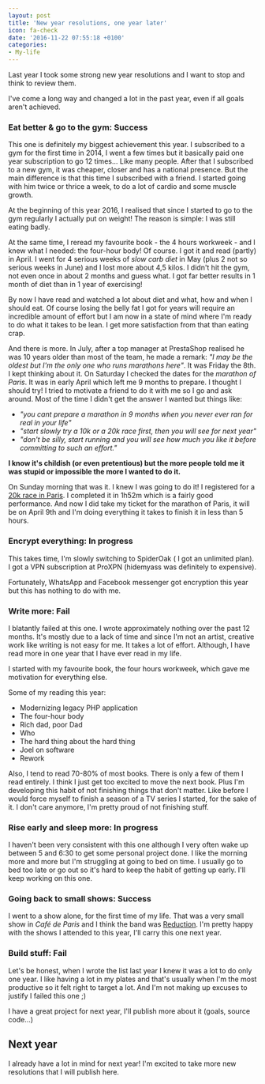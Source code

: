 ```yaml
---
layout: post
title: 'New year resolutions, one year later'
icon: fa-check
date: '2016-11-22 07:55:18 +0100'
categories:
- My-life
---
```


Last year I took some strong new year resolutions and I want to stop and think to review them.

I've come a long way and changed a lot in the past year, even if all goals aren't achieved.


<h3><i class="fa fa-check"></i> Eat better & go to the gym: Success</h3>


This one is definitely my biggest achievement this year. I subscribed to a gym for the first time in 2014, I went a few times but it basically paid one year subscription to go 12 times... Like many people. After that I subscribed to a new gym, it was cheaper, closer and has a national presence. But the main difference is that this time I subscribed with a friend. I started going with him twice or thrice a week, to do a lot of cardio and some muscle growth.

At the beginning of this year 2016, I realised that since I started to go to the gym regularly I actually put on weight! The reason is simple: I was still eating badly.

At the same time, I reread my favourite book - the 4 hours workweek - and I knew what I needed: the four-hour body! Of course. I got it and read (partly) in April. I went for 4 serious weeks of _slow carb diet_ in May (plus 2 not so serious weeks in June) and I lost more about 4,5 kilos. I didn't hit the gym, not even once in about 2 months and guess what. I got far better results in 1 month of diet than in 1 year of exercising!

By now I have read and watched a lot about diet and what, how and when I should eat. Of course losing the belly fat I got for years will require an incredible amount of effort but I am now in a state of mind where I'm ready to do what it takes to be lean. I get more satisfaction from that than eating crap.

And there is more. In July, after a top manager at PrestaShop realised he was 10 years older than most of the team, he made a remark: _"I may be the oldest but I'm the only one who runs marathons here"_. It was Friday the 8th. I kept thinking about it. On Saturday I checked the dates for the _marathon of Paris_. It was in early April which left me 9 months to prepare. I thought I should try! I tried to motivate a friend to do it with me so I go and ask around. Most of the time I didn't get the answer I wanted but things like:

- _"you cant prepare a marathon in 9 months when you never ever ran for real in your life"_
- _"start slowly try a 10k or a 20k race first, then you will see for next year"_
- _"don't be silly, start running and you will see how much you like it before committing to such an effort."_

**I know it's childish (or even pretentious) but the more people told me it was stupid or impossible the more I wanted to do it.**

On Sunday morning that was it. I knew I was going to do it! I registered for a [20k race in Paris](http://www.20kmparis.com/). I completed it in 1h52m which is a fairly good performance. And now I did take my ticket for the marathon of Paris, it will be on April 9th and I'm doing everything it takes to finish it in less than 5 hours.




<h3><i class="fa fa-spinner"></i> Encrypt everything: In progress</h3>

This takes time, I'm slowly switching to SpiderOak ( I got an unlimited plan). I got a VPN subscription at ProXPN (hidemyass was definitely to expensive).

Fortunately, WhatsApp and Facebook messenger got encryption this year but this has nothing to do with me.


<h3><i class="fa fa-times"></i> Write more: Fail</h3>

I blatantly failed at this one. I wrote approximately nothing over the past 12 months. It's mostly due to a lack of time and since I'm not an artist, creative work like writing is not easy for me. It takes a lot of effort. Although, I have read more in one year that I have ever read in my life.

I started with my favourite book, the four hours workweek, which gave me motivation for everything else.

Some of my reading this year:

* Modernizing legacy PHP application
* The four-hour body
* Rich dad, poor Dad
* Who
* The hard thing about the hard thing
* Joel on software
* Rework

Also, I tend to read 70-80% of most books. There is only a few of them I read entirely. I think I just get too excited to move the next book. Plus I'm developing this habit of not finishing things that don't matter. Like before I would force myself to finish a season of a TV series I started, for the sake of it. I don't care anymore, I'm pretty proud of not finishing stuff.



<h3><i class="fa fa-spinner"></i> Rise early and sleep more: In progress</h3>

I haven't been very consistent with this one although I very often wake up between 5 and 6:30 to get some personal project done. I like the morning more and more but I'm struggling at going to bed on time. I usually go to bed too late or go out so it's hard to keep the habit of getting up early. I'll keep working on this one.



<h3><i class="fa fa-check"></i> Going back to small shows: Success</h3>

I went to a show alone, for the first time of my life. That was a very small show in _Café de Paris_ and I think the band was [Reduction](http://www.last.fm/music/Reduction). I'm pretty happy with the shows I attended to this year, I'll carry this one next year.



<h3><i class="fa fa-times"></i> Build stuff: Fail</h3>

Let's be honest, when I wrote the list last year I knew it was a lot to do only one year. I like having a lot in my plates and that's usually when I'm the most productive so it felt right to target a lot. And I'm not making up excuses to justify I failed this one ;)

I have a great project for next year, I'll publish more about it (goals, source code...)


## Next year

I already have a lot in mind for next year! I'm excited to take more new resolutions that I will publish here.
